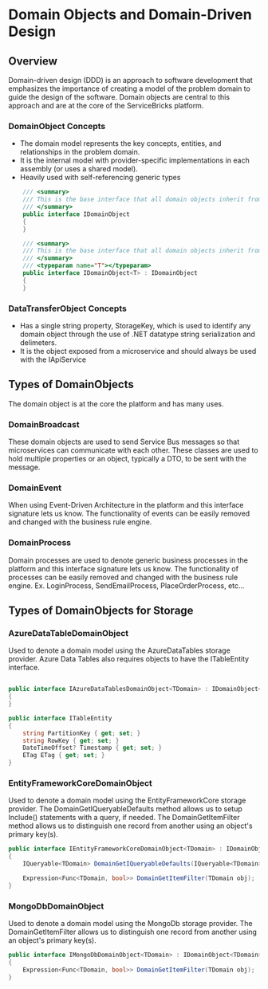 # Domain Objects and Domain-Driven Design
## Overview
Domain-driven design (DDD) is an approach to software development that emphasizes the importance of creating a model of the problem domain to guide the design of the software. 
Domain objects are central to this approach and are at the core of the ServiceBricks platform.

### DomainObject Concepts

* The domain model represents the key concepts, entities, and relationships in the problem domain.
* It is the internal model with provider-specific implementations in each assembly (or uses a shared model).
* Heavily used with self-referencing generic types

```csharp
    /// <summary>
    /// This is the base interface that all domain objects inherit from.
    /// </summary>
    public interface IDomainObject
    {
    }

    /// <summary>
    /// This is the base interface that all domain objects inherit from.
    /// </summary>
    /// <typeparam name="T"></typeparam>
    public interface IDomainObject<T> : IDomainObject
    {
    }
```

### DataTransferObject Concepts
* Has a single string property, StorageKey, which is used to identify any domain object through the use of .NET datatype string serialization and delimeters.
* It is the object exposed from a microservice and should always be used with the IApiService

## Types of DomainObjects
The domain object is at the core the platform and has many uses.

### DomainBroadcast
These domain objects are used to send Service Bus messages so that microservices can communicate with each other.
These classes are used to hold multiple properties or an object, typically a DTO, to be sent with the message.

### DomainEvent
When using Event-Driven Architecture in the platform and this interface signature lets us know.
The functionality of events can be easily removed and changed with the business rule engine.

### DomainProcess
Domain processes are used to denote generic business processes in the platform and this interface signature lets us know.
The functionality of processes can be easily removed and changed with the business rule engine.
Ex. LoginProcess, SendEmailProcess, PlaceOrderProcess, etc...

## Types of DomainObjects for Storage

### AzureDataTableDomainObject
Used to denote a domain model using the AzureDataTables storage provider.
Azure Data Tables also requires objects to have the ITableEntity interface.

```csharp

public interface IAzureDataTablesDomainObject<TDomain> : IDomainObject<TDomain>, ITableEntity
{
}

public interface ITableEntity
{
    string PartitionKey { get; set; }
    string RowKey { get; set; }
    DateTimeOffset? Timestamp { get; set; }
    ETag ETag { get; set; }
}
```

### EntityFrameworkCoreDomainObject
Used to denote a domain model using the EntityFrameworkCore storage provider.
The DomainGetIQueryableDefaults method allows us to setup Include() statements with a query, if needed.
The DomainGetItemFilter method allows us to distinguish one record from another using an object's primary key(s).

```csharp
public interface IEntityFrameworkCoreDomainObject<TDomain> : IDomainObject<TDomain>
{
    IQueryable<TDomain> DomainGetIQueryableDefaults(IQueryable<TDomain> query);

    Expression<Func<TDomain, bool>> DomainGetItemFilter(TDomain obj);
}

```

### MongoDbDomainObject
Used to denote a domain model using the MongoDb storage provider.
The DomainGetItemFilter allows us to distinguish one record from another using an object's primary key(s).

```csharp
public interface IMongoDbDomainObject<TDomain> : IDomainObject<TDomain>
{
    Expression<Func<TDomain, bool>> DomainGetItemFilter(TDomain obj);
}
```
